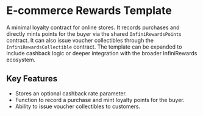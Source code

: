 # E-commerce Rewards Template

A minimal loyalty contract for online stores. It records purchases and directly
mints points for the buyer via the shared `InfiniRewardsPoints` contract. It can
also issue voucher collectibles through the `InfiniRewardsCollectible` contract.
The template can be expanded to include cashback logic or deeper integration
with the broader InfiniRewards ecosystem.

## Key Features

- Stores an optional cashback rate parameter.
- Function to record a purchase and mint loyalty points for the buyer.
- Ability to issue voucher collectibles to customers.
